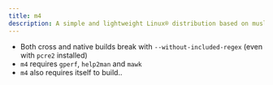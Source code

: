 ```yaml
---
title: m4
description: A simple and lightweight Linux® distribution based on musl libc and toybox
---
```


- Both cross and native builds break with `--without-included-regex` (even with `pcre2` installed)
- `m4` requires `gperf`, `help2man` and `mawk`
- `m4` also requires itself to build..
